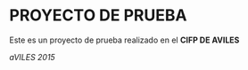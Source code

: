 PROYECTO DE PRUEBA
==================

Este es un proyecto de prueba realizado en el **CIFP DE AVILES**

*aVILES 2015*